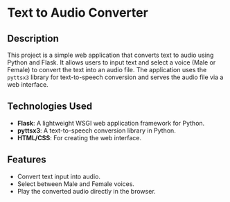 # Text to Audio Converter

## Description

This project is a simple web application that converts text to audio using Python and Flask. It allows users to input text and select a voice (Male or Female) to convert the text into an audio file. The application uses the `pyttsx3` library for text-to-speech conversion and serves the audio file via a web interface.

## Technologies Used

- **Flask**: A lightweight WSGI web application framework for Python.
- **pyttsx3**: A text-to-speech conversion library in Python.
- **HTML/CSS**: For creating the web interface.

## Features

- Convert text input into audio.
- Select between Male and Female voices.
- Play the converted audio directly in the browser.

